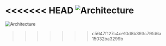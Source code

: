 <<<<<<< HEAD
![Architecture](https://github.com/ryaddaoud21/Archi__Design/assets/65093859/e4e87205-7289-4fa2-a824-5c080767f513)
=======
![Architecture](https://github.com/ryaddaoud21/Archi__Design/assets/65093859/e51feb14-fb1a-4533-9492-59f23cc5b97a)
>>>>>>> c5647f127c4ce10d8b393c79fd6a15032ba3299b
